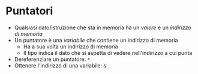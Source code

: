 # Puntatori

- Qualsiasi dato/istruzione che sta in memoria ha un *valore* e un *indirizzo di memoria*
- Un puntatore è una *variabile* che contiene un indirizzo di memoria
    - Ha a sua volta un indirizzo di memoria
    - Il tipo indica il dato che si aspetta di vedere nell'indirizzo a cui punta
- Dereferenziare un puntatore: `*`
- Ottenere l'indirizzo di una variabile: `&`